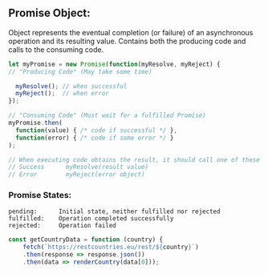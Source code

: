 ## Promise Object:
Object represents the eventual completion (or failure) of an asynchronous operation and its resulting value.
Contains both the producing code and calls to the consuming code.
```javascript
let myPromise = new Promise(function(myResolve, myReject) {
// "Producing Code" (May take some time)

  myResolve(); // when successful
  myReject();  // when error
});

// "Consuming Code" (Must wait for a fulfilled Promise)
myPromise.then(
  function(value) { /* code if successful */ },
  function(error) { /* code if some error */ }
);

// When executing code obtains the result, it should call one of these callbacks:
// Success      myResolve(result value)
// Error        myReject(error object)
```
### Promise States:
```
pending:      Initial state, neither fulfilled nor rejected
fulfilled:    Operation completed successfully
rejected:     Operation failed
```

```javascript
const getCountryData = function (country) {
    fetch(`https://restcountries.eu/rest/${country}`)
    .then(response => response.json())
    .then(data => renderCountry(data[0]));
```
